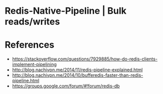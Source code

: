 # Redis-Native-Pipeline | Bulk reads/writes

# References
* https://stackoverflow.com/questions/7929885/how-do-redis-clients-implement-pipelining
* http://blog.nachivpn.me/2014/11/redis-pipeline-explained.html
* http://blog.nachivpn.me/2014/10/bufferedis-faster-than-redis-pipeline.html
* https://groups.google.com/forum/#!forum/redis-db
